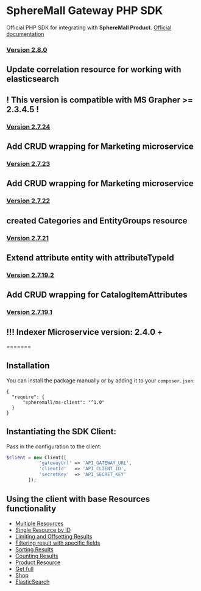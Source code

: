 # SphereMall Gateway PHP SDK

Official PHP SDK for integrating with **SphereMall Product**.
[Official documentation](https://spheremall.atlassian.net/wiki/spaces/MIC/pages)

### [Version 2.8.0](https://spheremall.atlassian.net/browse/MIC-1227)
## Update correlation resource for working with elasticsearch
## ! This version is compatible with MS Grapher >= 2.3.4.5 !

### [Version 2.7.24](https://spheremall.atlassian.net/browse/M20-96)
## Add CRUD wrapping for Marketing microservice

### [Version 2.7.23](https://spheremall.atlassian.net/browse/M20-80)
## Add CRUD wrapping for Marketing microservice

### [Version 2.7.22](https://spheremall.atlassian.net/browse/M20-80)
## created Categories and EntityGroups resource

### [Version 2.7.21](https://github.com/SphereMall/PHP-MS-Client/wiki/0.-SDK-Changelogs#version-1016)
## Extend attribute entity with attributeTypeId

### [Version 2.7.19.2](https://github.com/SphereMall/PHP-MS-Client/wiki/0.-SDK-Changelogs#version-1016)
## Add CRUD wrapping for CatalogItemAttributes

### [Version 2.7.19.1](https://github.com/SphereMall/PHP-MS-Client/wiki/0.-SDK-Changelogs#version-1016)
## !!! Indexer Microservice version: 2.4.0 +

=======
## Installation

You can install the package manually or by adding it to your `composer.json`:
```
{
  "require": {
      "spheremall/ms-client": "^1.0"
  }
}
```

## Instantiating the SDK Client:

Pass in the configuration to the client:

```php
$client = new Client([
            'gatewayUrl' => 'API_GATEWAY_URL',
            'clientId'   => 'API_CLIENT_ID',
            'secretKey'  => 'API_SECRET_KEY'
        ]);
```

## Using the client with base Resources functionality
* [Multiple Resources](https://github.com/SphereMall/PHP-MS-Client/wiki/1.-Multiple-Resources)
* [Single Resource by ID](https://github.com/SphereMall/PHP-MS-Client/wiki/2.-Single-Resource-by-ID)
* [Limiting and Offsetting Results](https://github.com/SphereMall/PHP-MS-Client/wiki/3.-Limiting-and-Offsetting-Results)
* [Filtering result with specific fields](https://github.com/SphereMall/PHP-MS-Client/wiki/4.-Filtering-result-with-specific-fields)
* [Sorting Results](https://github.com/SphereMall/PHP-MS-Client/wiki/5.-Sorting-Results)
* [Counting Results](https://github.com/SphereMall/PHP-MS-Client/wiki/6.-Counting-Results)
* [Product Resource](https://github.com/SphereMall/PHP-MS-Client/wiki/7.-Product-Resource)
* [Get full](https://github.com/SphereMall/PHP-MS-Client/wiki/7.1.-Get-full)
* [Shop](https://github.com/SphereMall/PHP-MS-Client/wiki/8.-Shop-service)
* [ElasticSearch](https://github.com/SphereMall/PHP-MS-Client/wiki/9.-ElasticSearch)

